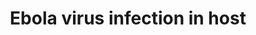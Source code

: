 ---
annotations:
- id: DOID:934
  parent: disease by infectious agent
  type: Disease Ontology
  value: viral infectious disease
- id: DOID:4325
  parent: disease by infectious agent
  type: Disease Ontology
  value: Ebola hemorrhagic fever
authors:
- Elisson nl
- DeSl
- Khanspers
- Eweitz
- Mkutmon
citedin:
- link: PMC8083324
communities:
- Diseases
description: The Ebola virus (EBOV) pathway represents the virus infection on humans,
  depicted from the left to the right of the picture. The initial targets are macrophages
  and dendritic cells, but the virus has tropism to infect all kinds of cells, with
  the exception of lymphocytes. Here we represent all cells in general within one
  diagram. Ebola attaches to the plasma membrane and after that, a viral glycoprotein
  induces penetration by endocytosis. This process is made by membrane proteins. During
  the penetration, its particles travel in compartments where viral glycoproteins
  are cleaved and fused to the endosomal membrane, which results in the uncoating
  of viral particles into the cell's cytoplasm. The virus then begins replicating
  and down-regulating the host's immune response. During the release process, the
  newly-created viruses are released from host cells, either by causing them to break
  apart, by waiting for their death, or by budding off through their membrane. Depending
  on the type of infected cell some trans-infection could happen.   This pathway was
  built using a text-mining approach to obtain interactions between genes related
  to this process. To our knowledge, it is the first comprehensive pathway depicting
  the Ebola pathway to date.
last-edited: 2021-12-20
ndex: d32d2477-8b69-11eb-9e72-0ac135e8bacf
organisms:
- Homo sapiens
redirect_from:
- /index.php/Pathway:WP4217
- /instance/WP4217
revision: null
schema-jsonld:
- '@context': https://schema.org/
  '@id': https://wikipathways.github.io/pathways/WP4217.html
  '@type': Dataset
  creator:
    '@type': Organization
    name: WikiPathways
  description: The Ebola virus (EBOV) pathway represents the virus infection on humans,
    depicted from the left to the right of the picture. The initial targets are macrophages
    and dendritic cells, but the virus has tropism to infect all kinds of cells, with
    the exception of lymphocytes. Here we represent all cells in general within one
    diagram. Ebola attaches to the plasma membrane and after that, a viral glycoprotein
    induces penetration by endocytosis. This process is made by membrane proteins.
    During the penetration, its particles travel in compartments where viral glycoproteins
    are cleaved and fused to the endosomal membrane, which results in the uncoating
    of viral particles into the cell's cytoplasm. The virus then begins replicating
    and down-regulating the host's immune response. During the release process, the
    newly-created viruses are released from host cells, either by causing them to
    break apart, by waiting for their death, or by budding off through their membrane.
    Depending on the type of infected cell some trans-infection could happen.   This
    pathway was built using a text-mining approach to obtain interactions between
    genes related to this process. To our knowledge, it is the first comprehensive
    pathway depicting the Ebola pathway to date.
  keywords:
  - ACTB
  - ACTG1
  - ACTIN
  - ACTN1
  - ACTN4
  - ADAM17
  - AKT1
  - ASGR1
  - AXL
  - BST2
  - C1QBP
  - CAV1
  - CAV2
  - CAV3
  - CAVEOLIN
  - CD209
  - CD300A
  - CDC42
  - CDC44
  - CLATHRIN
  - CLEC10A
  - CLEC4G
  - CLEC4M
  - CLEC6A
  - CLTA
  - CLTB
  - CLTC
  - CLTCL1
  - CREBBP
  - CTSB
  - CTSL
  - DAB2IP
  - DDX58
  - EGFR
  - EIF2AK2
  - EIF2S1
  - EP300
  - EPS15
  - ERK
  - F-ACTIN
  - FILAMIN
  - FLNA
  - FLNB
  - FLNC
  - FOLR1
  - Filamin A
  - Filamin B
  - Filamin C
  - GAS6
  - GELSOLIN
  - GSN
  - HAVCR1
  - HAVCR2
  - HLA-A
  - HLA-B
  - HLA-C
  - HLA-DMA
  - HLA-DMB
  - HLA-DOA
  - HLA-DOB
  - HLA-DPA1
  - HLA-DPB1
  - HLA-DQA1
  - HLA-DQA2
  - HLA-DQB1
  - HLA-DQB2
  - HLA-DRA
  - HLA-DRB1
  - HLA-DRB3
  - HLA-DRB4
  - HLA-DRB5
  - HLA-E
  - HLA-F
  - HLA-G
  - ICAM2
  - ICAM3
  - IGF1R
  - IKBKE
  - IL4
  - IQGAP1
  - IRF3
  - IRF7
  - ITGA1
  - ITGA2
  - ITGA3
  - ITGA4
  - ITGA5
  - ITGA6
  - ITGAV
  - ITGB1
  - ITGB3
  - KPNA1
  - LC8
  - MAPK1
  - MAPK3
  - MBL2
  - MERTK
  - MFGE8
  - MHC1
  - MHC2
  - NEDD4
  - NFKB
  - NFKB1
  - NFKB2
  - NPC1
  - NPC2
  - PAK1
  - PIK3CA
  - PIK3CB
  - PIK3CD
  - PIK3R
  - PIK3R1
  - PIK3R2
  - PIK3R3
  - PP1
  - PRKRA
  - RAB5A
  - RAB7A
  - RAB9A
  - RAC1
  - RASA2
  - REL
  - RELA
  - RELB
  - RHOA
  - RHOB
  - RHOC
  - SCIN
  - SOCS3
  - STAT1
  - TBK1
  - TFAP2A
  - TIAM1
  - TIMD4
  - TLR4
  - TOP1
  - TPCN2
  - TSG101
  - TYRO3
  - VAV2
  - VPS11
  - VPS16
  - VPS18
  - VPS33A
  - VPS39
  - VPS41
  - VPS4A
  license: CC0
  name: Ebola virus infection in host
seo: CreativeWork
title: Ebola virus infection in host
wpid: WP4217
---